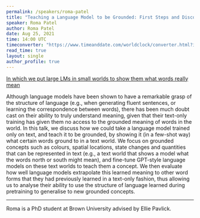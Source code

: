 ```yaml
---
permalink: /speakers/roma-patel
title: "Teaching a Language Model to be Grounded: First Steps and Discoveries"
speaker: Roma Patel
author: Roma Patel
date: Aug 25, 2021
time: 14:00 UTC
timeconverter: "https://www.timeanddate.com/worldclock/converter.html?iso=20210825T140000&p1=1440&p2=224&p3=179&p4=136&p5=676&p6=33&p7=152"
read_time: true
layout: single
author_profile: true
---
```


<a href="https://lolmythesis.com/" class="one-line">In which we put large LMs in small worlds to show them what words really mean</a>

Although language models have been shown to have a remarkable grasp of the structure of language (e.g., when generating fluent sentences, or learning the correspondence between words), there has been much doubt cast on their ability to truly understand meaning, given that their text-only training has given them no access to the grounded meaning of words in the world. In this talk, we discuss how we could take a language model trained only on text, and teach it to be grounded, by showing it (in a few-shot way) what certain words ground to in a text world. We focus on grounded concepts such as colours, spatial locations, state changes and quantities that can be represented in text (e.g., a text world that shows a model what the words north or south might mean), and fine-tune GPT-style language models on these text worlds to teach them a concept. We then evaluate how well language models extrapolate this learned meaning to other word forms that they had previously learned in a text-only fashion, thus allowing us to analyse their ability to use the structure of language learned during pretraining to generalise to new grounded concepts.

<hr>

Roma is a PhD student at Brown University advised by Ellie Pavlick.
